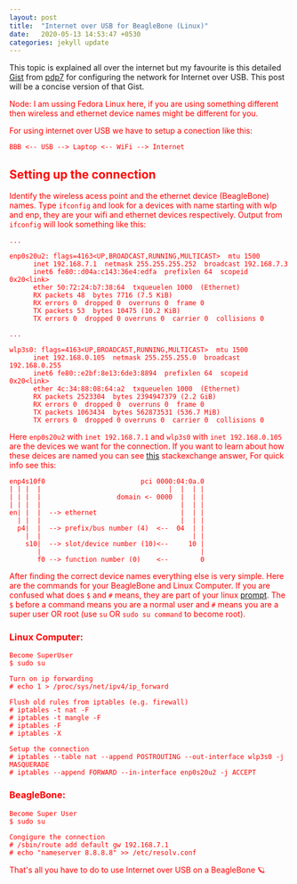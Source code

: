 ```yaml
---
layout: post
title:  "Internet over USB for BeagleBone (Linux)"
date:   2020-05-13 14:53:47 +0530
categories: jekyll update
---
```


This topic is explained all over the internet but my favourite is this detailed [Gist](https://gist.github.com/pdp7/d2711b5ff1fbb000240bd8337b859412) from [pdp7](https://github.com/pdp7) for configuring the network for Internet over USB. This post will be a concise version of that Gist.

<span style="color:red">
Node: I am ussing Fedora Linux here, if you are using something different then wireless and ethernet device names might be different for you.
<span>

For using internet over USB we have to setup a conection like this:

`BBB <-- USB --> Laptop <-- WiFi --> Internet` 

## Setting up the connection

Identify the wireless acess point and the ethernet device (BeagleBone) names. Type `ifconfig` and look for a devices with name starting with wlp and enp, they are your wifi and ethernet devices respectively. Output from `ifconfig` will look something like this:

  ```
  ...

enp0s20u2: flags=4163<UP,BROADCAST,RUNNING,MULTICAST>  mtu 1500
        inet 192.168.7.1  netmask 255.255.255.252  broadcast 192.168.7.3
        inet6 fe80::d04a:c143:36e4:edfa  prefixlen 64  scopeid 0x20<link>
        ether 50:72:24:b7:38:64  txqueuelen 1000  (Ethernet)
        RX packets 48  bytes 7716 (7.5 KiB)
        RX errors 0  dropped 0  overruns 0  frame 0
        TX packets 53  bytes 10475 (10.2 KiB)
        TX errors 0  dropped 0 overruns 0  carrier 0  collisions 0

...

wlp3s0: flags=4163<UP,BROADCAST,RUNNING,MULTICAST>  mtu 1500
        inet 192.168.0.105  netmask 255.255.255.0  broadcast 192.168.0.255
        inet6 fe80::e2bf:8e13:6de3:8894  prefixlen 64  scopeid 0x20<link>
        ether 4c:34:88:08:64:a2  txqueuelen 1000  (Ethernet)
        RX packets 2523304  bytes 2394947379 (2.2 GiB)
        RX errors 0  dropped 0  overruns 0  frame 0
        TX packets 1063434  bytes 562873531 (536.7 MiB)
        TX errors 0  dropped 0 overruns 0  carrier 0  collisions 0
```

Here `enp0s20u2` with `inet 192.168.7.1` and `wlp3s0` with `inet 192.168.0.105` are the devices we want for the connection. If you want to learn about how these deices are named you can see [this](https://unix.stackexchange.com/questions/134483/why-is-my-ethernet-interface-called-enp0s10-instead-of-eth0) stackexchange answer, For quick info see this:

```
enp4s10f0                        pci 0000:04:0a.0
| | |  |                                |  |  | |
| | |  |                   domain <- 0000  |  | |
| | |  |                                   |  | |
en| |  |  --> ethernet                     |  | |
  | |  |                                   |  | |
  p4|  |  --> prefix/bus number (4)  <--  04  | |
    |  |                                      | |
    s10|  --> slot/device number (10)<--     10 |
       |                                        |
       f0 --> function number (0)    <--        0
```

After finding the correct device names everything else is very simple. Here are the commands for your BeagleBone and Linux Computer. If you are confused what does `$` and `#` means, they are part of your linux [prompt](https://linuxconfig.org/bash-prompt-basics). The `$` before a command means you are a normal user and `#` means you are a super user OR root (use `su` OR `sudo su command` to become root).

### Linux Computer:

```
Become SuperUser
$ sudo su

Turn on ip forwarding
# echo 1 > /proc/sys/net/ipv4/ip_forward

Flush old rules from iptables (e.g. firewall)
# iptables -t nat -F
# iptables -t mangle -F
# iptables -F
# iptables -X

Setup the connection
# iptables --table nat --append POSTROUTING --out-interface wlp3s0 -j MASQUERADE
# iptables --append FORWARD --in-interface enp0s20u2 -j ACCEPT
```

### BeagleBone:
```
Become Super User
$ sudo su

Congigure the connection
# /sbin/route add default gw 192.168.7.1
# echo "nameserver 8.8.8.8" >> /etc/resolv.conf
```

That's all you have to do to use Internet over USB on a BeagleBone 🪐
